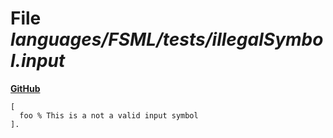 # File _languages/FSML/tests/illegalSymbol.input_
**[GitHub](https://github.com/softlang/yas/blob/master/languages/FSML/tests/illegalSymbol.input)**
```
[
  foo % This is a not a valid input symbol
].
```
